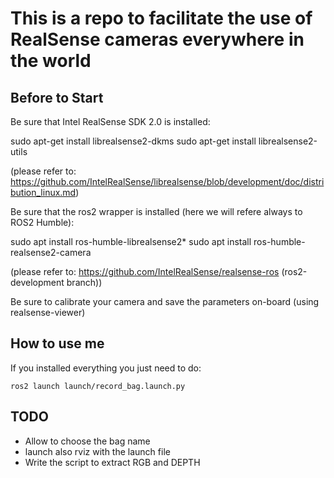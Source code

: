 # This is a repo to facilitate the use of RealSense cameras everywhere in the world

## Before to Start
Be sure that Intel RealSense SDK 2.0 is installed:

sudo apt-get install librealsense2-dkms
sudo apt-get install librealsense2-utils

(please refer to: https://github.com/IntelRealSense/librealsense/blob/development/doc/distribution_linux.md)

Be sure that the ros2 wrapper is installed (here we will refere always to ROS2 Humble):

sudo apt install ros-humble-librealsense2*
sudo apt install ros-humble-realsense2-camera

(please refer to: https://github.com/IntelRealSense/realsense-ros (ros2-development branch))

Be sure to calibrate your camera and save the parameters on-board (using realsense-viewer)


## How to use me
If you installed everything you just need to do:

```
ros2 launch launch/record_bag.launch.py
```


## TODO
- Allow to choose the bag name
- launch also rviz with the launch file
- Write the script to extract RGB and DEPTH
